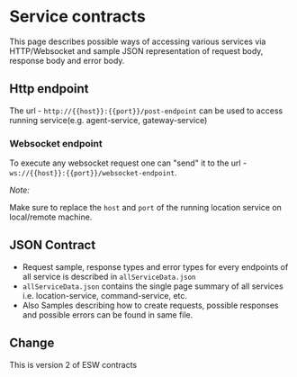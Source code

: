 # Service contracts

This page describes possible ways of accessing various services via HTTP/Websocket and sample JSON representation of request body, response body and error body.

## Http endpoint

The url - `http://{{host}}:{{port}}/post-endpoint` can be used to access running service(e.g. agent-service, gateway-service)

### Websocket endpoint

To execute any websocket request one can "send" it to the url - `ws://{{host}}:{{port}}/websocket-endpoint`.

_Note:_

Make sure to replace the `host` and `port` of the running location service on local/remote machine.

## JSON Contract

* Request sample, response types and error types for every endpoints of all service is described in `allServiceData.json`
* `allServiceData.json` contains the single page summary of all services i.e. location-service, command-service, etc.
* Also Samples describing how to create requests, possible responses and possible errors can be found in same file.

## Change

This is version 2 of ESW contracts
